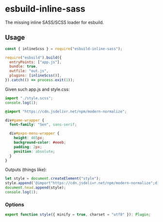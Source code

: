 # esbuild-inline-sass

The missing inline SASS/SCSS loader for esbuild.

## Usage

```js
const { inlineScss } = require("esbuild-inline-sass");

require("esbuild").build({
  entryPoints: ["app.js"],
  bundle: true,
  outfile: "out.js",
  plugins: [inlineScss()],
}).catch(() => process.exit(1));
```

Given such app.js and style.css:

```js
import "./style.scss";
console.log(1);
```

```scss
@import "https://cdn.jsdelivr.net/npm/modern-normalize";

div#game-wrapper {
  font-family: "Sen", sans-serif;

  div#pxpo-menu-wrapper {
    height: 465px;
    background-color: #eeeb;
    padding: 2px;
    position: absolute;
  }
}
```

Outputs (things like):

```js
let style = document.createElement("style");
style.append('@import"https://cdn.jsdelivr.net/npm/modern-normalize";div#game-wrapper{font-family:Sen,sans-serif}div#game-wrapper div#pxpo-menu-wrapper{height:465px;background-color:#eeeb;padding:2px;position:absolute}');
document.head.append(style);
console.log(1);
```

### Options
```ts
export function style({ minify = true, charset = "utf8" }): Plugin;
```